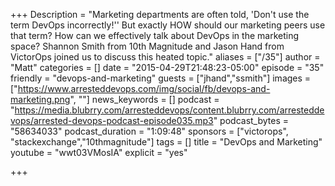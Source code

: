 +++
Description = "Marketing departments are often told, 'Don't use the term DevOps incorrectly!'' But exactly HOW should our marketing peers use that term? How can we effectively talk about DevOps in the marketing space? Shannon Smith from 10th Magnitude and Jason Hand from VictorOps joined us to discuss this heated topic."
aliases = ["/35"]
author = "Matt"
categories = []
date = "2015-04-29T21:48:23-05:00"
episode = "35"
friendly = "devops-and-marketing"
guests = ["jhand","ssmith"]
images = ["https://www.arresteddevops.com/img/social/fb/devops-and-marketing.png", ""]
news_keywords = []
podcast = "https://media.blubrry.com/arresteddevops/content.blubrry.com/arresteddevops/arrested-devops-podcast-episode035.mp3"
podcast_bytes = "58634033"
podcast_duration = "1:09:48"
sponsors = ["victorops", "stackexchange","10thmagnitude"]
tags = []
title = "DevOps and Marketing"
youtube = "wwt03VMosIA"
explicit = "yes"

+++
